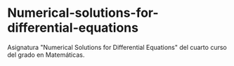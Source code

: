 # Numerical-solutions-for-differential-equations
Asignatura "Numerical Solutions for Differential Equations" del cuarto curso del grado en Matemáticas.

